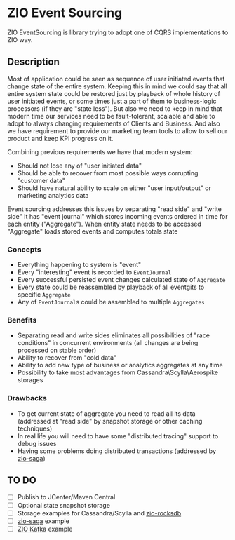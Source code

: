 # ZIO Event Sourcing
ZIO EventSourcing is library trying to adopt one of CQRS implementations to ZIO way.

## Description
Most of application could be seen as sequence of user initiated events that change state of the entire system. 
Keeping this in mind we could say that all entire system state could be restored just by playback of whole history of user initiated events, or some times just a part of them to business-logic processors (if they are "state less").
But also we need to keep in mind that modern time our services need to be fault-tolerant, scalable and able to adopt to always changing requirements of Clients and Business.
And also we have requirement to provide our marketing team tools to allow to sell our product and keep KPI progress on it.  

Combining previous requirements we have that modern system:  
- Should not lose any of "user initiated data" 
- Should be able to recover from most possible ways corrupting "customer data"
- Should have natural ability to scale on either "user input/output" or marketing analytics data

Event sourcing addresses this issues by separating "read side" and "write side"
It has "event journal" which stores incoming events ordered in time for each entity ("Aggregate"). When entity state needs to be accessed "Aggregate" loads stored events and computes totals state 
 
### Concepts
- Everything happening to system is "event"
- Every "interesting" event is recorded to `EventJournal`
- Every successful persisted event changes calculated state of `Aggregate`     
- Every state could be reassembled by playback of all eventgits to specific `Aggregate`
- Any of `EventJournal`s could be assembled to multiple `Aggregates`

### Benefits
- Separating read and write sides eliminates all possibilities of "race conditions" in concurrent environments (all changes are being processed on stable order)
- Ability to recover from "cold data"
- Ability to add new type of business or analytics aggregates at any time
- Possibility to take most advantages from Cassandra\Scylla\Aerospike storages
   
### Drawbacks
- To get current state of aggregate you need to read all its data (addressed at "read side" by  snapshot storage or other caching techniques)
- In real life you will need to have some "distributed tracing" support to debug issues
- Having some problems doing distributed transactions (addressed by [zio-saga](https://github.com/VladKopanev/zio-saga))

## TO DO
- [ ] Publish to JCenter/Maven Central 
- [ ] Optional state snapshot storage
- [ ] Storage examples for Cassandra/Scylla and [zio-rocksdb](https://github.com/zio/zio-rocksdb)
- [ ] [zio-saga](https://github.com/VladKopanev/zio-saga) example
- [ ] [ZIO Kafka](https://github.com/zio/zio-kafka) example
